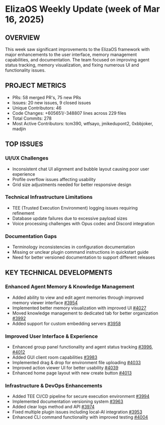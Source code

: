 # ElizaOS Weekly Update (week of Mar 16, 2025)

## OVERVIEW
This week saw significant improvements to the ElizaOS framework with major enhancements to the user interface, memory management capabilities, and documentation. The team focused on improving agent status tracking, memory visualization, and fixing numerous UI and functionality issues.

## PROJECT METRICS
- PRs: 58 merged PR's, 75 new PRs
- Issues: 20 new issues, 9 closed issues
- Unique Contributors: 46
- Code Changes: +605651/-348807 lines across 229 files
- Total Commits: 278
- Most Active Contributors: tcm390, wtfsayo, jmikedupont2, 0xbbjoker, madjin

## TOP ISSUES

### UI/UX Challenges
- Inconsistent chat UI alignment and bubble layout causing poor user experience
- Profile overflow issues affecting usability
- Grid size adjustments needed for better responsive design

### Technical Infrastructure Limitations
- TEE (Trusted Execution Environment) logging issues requiring refinement
- Database update failures due to excessive payload sizes
- Voice processing challenges with Opus codec and Discord integration

### Documentation Gaps
- Terminology inconsistencies in configuration documentation
- Missing or unclear plugin command instructions in quickstart guide
- Need for better versioned documentation to support different releases

## KEY TECHNICAL DEVELOPMENTS

### Enhanced Agent Memory & Knowledge Management
- Added ability to view and edit agent memories through improved memory viewer interface [#3954](https://github.com/elizaos/eliza/pull/3954)
- Implemented better memory visualization with improved UI [#4027](https://github.com/elizaos/eliza/pull/4027)
- Moved knowledge management to dedicated tab for better organization [#3992](https://github.com/elizaos/eliza/pull/3992)
- Added support for custom embedding servers [#3958](https://github.com/elizaos/eliza/pull/3958)

### Improved User Interface & Experience
- Enhanced group panel functionality and agent status tracking [#3996](https://github.com/elizaos/eliza/pull/3996), [#4012](https://github.com/elizaos/eliza/pull/4012)
- Added GUI client room capabilities [#3983](https://github.com/elizaos/eliza/pull/3983)
- Implemented drag & drop for environment file uploading [#4033](https://github.com/elizaos/eliza/pull/4033)
- Improved action viewer UI for better usability [#4039](https://github.com/elizaos/eliza/pull/4039)
- Enhanced home page layout with new create button [#4013](https://github.com/elizaos/eliza/pull/4013)

### Infrastructure & DevOps Enhancements
- Added TEE CI/CD pipeline for secure execution environment [#3994](https://github.com/elizaos/eliza/pull/3994)
- Implemented documentation versioning system [#3963](https://github.com/elizaos/eliza/pull/3963)
- Added clear logs method and API [#3974](https://github.com/elizaos/eliza/pull/3974)
- Fixed multiple plugin issues including local-AI integration [#3953](https://github.com/elizaos/eliza/pull/3953)
- Enhanced CLI command functionality with improved testing [#4004](https://github.com/elizaos/eliza/pull/4004)